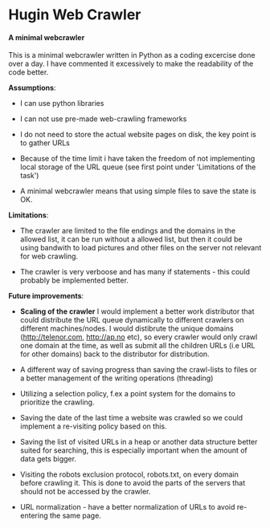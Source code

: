 # Hugin Web Crawler

#### A minimal webcrawler

This is a minimal webcrawler written in Python as a coding excercise done over a day. I have commented it excessively to make the readability of the code better. 

__Assumptions__:

* I can use python libraries

* I can not use pre-made web-crawling frameworks

* I do not need to store the actual website pages on disk, the key point is to gather URLs

* Because of the time limit i have taken the freedom of not implementing local storage of the URL queue (see first point under 'Limitations of the task')

* A minimal webcrawler means that using simple files to save the state is OK.

__Limitations__:
	
* The crawler are limited to the file endings and the domains in the allowed list, it can be run without a allowed list, but then it could be using bandwith to load pictures and other files on the server not relevant for web crawling.
	
* The crawler is very verboose and has many if statements - this could probably be implemented better.

__Future improvements__:

* __Scaling of the crawler__ I would implement a better work distributor that could distribute the URL queue dynamically to different crawlers on different machines/nodes. I would distibrute the unique domains (http://telenor.com, http://ap.no etc), so every crawler would only crawl one domain at the time, as well as submit all the children URLs (i.e URL for other domains) back to the distributor for distribution.

* A different way of saving progress than saving the crawl-lists to files or a better management of the writing operations (threading)

* Utilizing a selection policy, f.ex a point system for the domains to prioritize the crawling.

* Saving the date of the last time a website was crawled so we could implement a re-visiting policy based on this.

* Saving the list of visited URLs in a heap or another data structure better suited for searching, this is especially important when the amount of data gets bigger.

* Visiting the robots exclusion protocol, robots.txt, on every domain before crawling it. This is done to avoid the parts of the servers that should not be accessed by the crawler.

* URL normalization - have a better normalization of URLs to avoid re-entering the same page.




